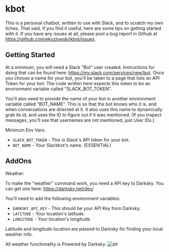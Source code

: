 kbot
====

This is a personal chatbot, written to use with Slack, and to scratch my own itches.  That said, if you find it useful,
here are some tips on getting started with it.  If you have any issues at all, please post a bug report in Github at 
https://github.com/ekozlowski/kbot/issues.

Getting Started
----------------

At a minimum, you will need a Slack "Bot" user created.  Instructions for doing that can be found here:
https://my.slack.com/services/new/bot.  Once you choose a name for your bot, you'll be taken to a page that lists an 
API Token for your bot.  The code written here expects this token to be an environment variable called "SLACK_BOT_TOKEN".

You'll also need to provide the name of your bot in another environment variable called "BOT_NAME".  This is so that the
bot knows who it is, and when conversations are directed at it.  It also uses this name to dynamically grab its id, and 
uses the ID to figure out if it was mentioned.  (If you inspect messages, you'll see that usernames are not mentioned,
just User IDs.)

Minimum Env Vars:

- `SLACK_BOT_TOKEN` - This is Slack's API token for your bot.
- `BOT_NAME` - Your Slackbot's name.  (ESSENTIAL)

AddOns
------

Weather:

To make the "weather" command work, you need a API key to Darksky.  You can get one here:  https://darksky.net/dev/

You'll need to add the following environment variables:

- `DARKSKY_API_KEY` - This should be your API Key from Darksky.
- `LATITUDE` - Your location's latitude.
- `LONGITUDE` - Your location's longitude.

Latitude and longitude location are passed to Darksky for finding your local weather info.

All weather functionality is Powered by Darksky.  ![alt](https://darksky.net/dev/img/attribution/poweredby-oneline.png)
